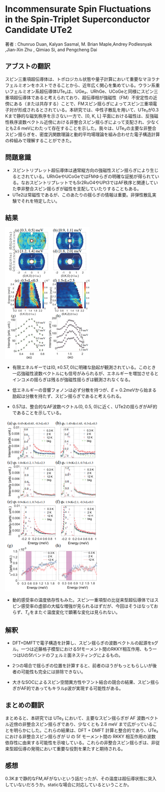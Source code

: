 # Incommensurate Spin Fluctuations in the Spin-Triplet Superconductor Candidate UTe2

著者 : Chunruo Duan, Kalyan Sasmal, M. Brian Maple,Andrey Podlesnyak ,Jian-Xin Zhu , Qimiao Si, and Pengcheng Dai

## アブストの翻訳
スピン三重項超伝導体は、トポロジカル状態や量子計算において重要なマヨラナフェルミオンをホストできることから、近年広く関心を集めている。ウラン系重いフェルミオン系超伝導体UTe₂は、UGe₂、URhGe、UCoGeと同様にスピン三重項超伝導体であると考えられており、超伝導相が強磁性（FM）不安定性の近傍にある（または共存する）ことで、FMスピン揺らぎによってスピン三重項電子対が形成されるとされている。本研究では、中性子散乱を用いて、UTe₂が0.3 Kまで静的な磁気秩序を示さない一方で、[0, K, L] 平面における磁性は、反強磁性秩序波数ベクトル近傍における非整合スピン揺らぎによって支配され、少なくとも2.6 meVにわたって存在することを示した。我々は、UTe₂の主要な非整合スピン揺らぎを、密度汎関数理論と動的平均場理論を組み合わせた電子構造計算の枠組みで理解することができた。

## 問題意識
- スピントリプレット超伝導体は通常縦方向の強磁性スピン揺らぎにより生じるとされている。URhGeやUCoGeではFMゆらぎの明確な証拠が得られている。なおスピントリプレットでもSr2RuO4やUPt3ではAF秩序と関連していた李非整合スピン揺らぎが磁性を支配していたりすることもある。
- UTe2は常磁性であるが、このあたりの揺らぎの情報は重要。非弾性散乱実験でそれを特定したい。

## 結果

![alt text](image-9.png)

- 有限エネルギーでは$(0,\pm0.57, 0)$に明確な励起が観測されている。このとき一応強磁性波数ベクトルにも信号がみられるが、エネルギーを増加させるとインコメの揺らぎは残るが強磁性揺らぎは観測されなくなる。

- 低エネルギーの音響フォノンは必ず分散を持つが、$E = 0.2meV$から始まる励起は分散を持たず、スピン揺らぎであると考えられる。

- 0.57は、整合的なAF波数ベクトル(0, 0.5, 0)に近く、UTe2の揺らぎがAF的であることを示している。

![alt text](image-10.png)

- 動的感受率の温度依存性もみた。スピン一重項型の比従来型超伝導体ではスピン感受率の虚部の大幅な増強が見られるはずだが、今回はそうはなっておらず、$T_c$をまたぐ温度変化で顕著な変化は見られない。

## 解釈
- DFT+DMFTで電子構造を計算し、スピン揺らぎの波数ベクトルの起源をsグル。一つは近藤格子模型における5fモーメント間のRKKY相互作用、もう一つはUの5fバンドのフェルミ面ネスティングによるもの。
- 2つの場合で揺らぎの位置を計算すると、前者のほうがもっともらしいが後者の可能性も完全には排除できない。

- 大きなSOCによるスピン空間異方性やフント結合の競合の結果、スピン揺らぎがAF的であってもキラルp波が実現する可能性がある。

## まとめの翻訳
まとめると、本研究では UTe₂ において、主要なスピン揺らぎが AF 波数ベクトル近傍の非整合スピン揺らぎであり、少なくとも 2.6 meV まで広がっていることを明らかにした。これらの結果は、DFT + DMFT 計算と整合的であり、UTe₂ における非整合スピン揺らぎが U の 5f モーメント間の RKKY 相互作用の波数依存性に由来する可能性を示唆している。これらの非整合スピン揺らぎは、非従来型超伝導の発現において重要な役割を果たすと期待される。

## 感想
0.3Kまで静的なFM,AFがないという話だったが、その温度は超伝導状態に突入していないだろうか。staticな場合に対応しているということか。